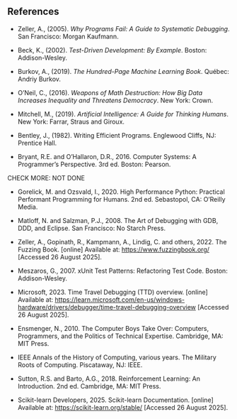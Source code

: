 
## References

* Zeller, A., (2005). *Why Programs Fail: A Guide to Systematic Debugging*. San Francisco: Morgan Kaufmann.
* Beck, K., (2002). *Test-Driven Development: By Example*. Boston: Addison-Wesley.
* Burkov, A., (2019). *The Hundred-Page Machine Learning Book*. Québec: Andriy Burkov.
* O’Neil, C., (2016). *Weapons of Math Destruction: How Big Data Increases Inequality and Threatens Democracy*. New York: Crown.
* Mitchell, M., (2019). *Artificial Intelligence: A Guide for Thinking Humans*. New York: Farrar, Straus and Giroux.

* Bentley, J., (1982). Writing Efficient Programs. Englewood Cliffs, NJ: Prentice Hall.
* Bryant, R.E. and O’Hallaron, D.R., 2016. Computer Systems: A Programmer’s Perspective. 3rd ed. Boston: Pearson.


CHECK MORE: NOT DONE

* Gorelick, M. and Ozsvald, I., 2020. High Performance Python: Practical Performant Programming for Humans. 2nd ed. Sebastopol, CA: O’Reilly Media.

* Matloff, N. and Salzman, P.J., 2008. The Art of Debugging with GDB, DDD, and Eclipse. San Francisco: No Starch Press.

* Zeller, A., Gopinath, R., Kampmann, A., Lindig, C. and others, 2022. The Fuzzing Book. [online] Available at: https://www.fuzzingbook.org/ [Accessed 26 August 2025].

* Meszaros, G., 2007. xUnit Test Patterns: Refactoring Test Code. Boston: Addison-Wesley.

* Microsoft, 2023. Time Travel Debugging (TTD) overview. [online] Available at: https://learn.microsoft.com/en-us/windows-hardware/drivers/debugger/time-travel-debugging-overview [Accessed 26 August 2025].

* Ensmenger, N., 2010. The Computer Boys Take Over: Computers, Programmers, and the Politics of Technical Expertise. Cambridge, MA: MIT Press.

* IEEE Annals of the History of Computing, various years. The Military Roots of Computing. Piscataway, NJ: IEEE.

* Sutton, R.S. and Barto, A.G., 2018. Reinforcement Learning: An Introduction. 2nd ed. Cambridge, MA: MIT Press.

* Scikit-learn Developers, 2025. Scikit-learn Documentation. [online] Available at: https://scikit-learn.org/stable/ [Accessed 26 August 2025].

